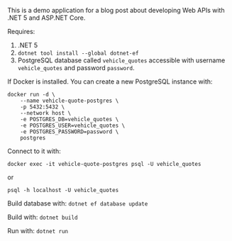 This is a demo application for a blog post about developing Web APIs with .NET 5 and ASP.NET Core.

Requires:
1. .NET 5
2. `dotnet tool install --global dotnet-ef`
3. PostgreSQL database called `vehicle_quotes` accessible with username `vehicle_quotes` and password `password`.

If Docker is installed. You can create a new PostgreSQL instance with:

```
docker run -d \
    --name vehicle-quote-postgres \
    -p 5432:5432 \
    --network host \
    -e POSTGRES_DB=vehicle_quotes \
    -e POSTGRES_USER=vehicle_quotes \
    -e POSTGRES_PASSWORD=password \
    postgres
```

Connect to it with: 
```
docker exec -it vehicle-quote-postgres psql -U vehicle_quotes
```
or

```
psql -h localhost -U vehicle_quotes
```

Build database with: `dotnet ef database update`

Build with:
`dotnet build`

Run with:
`dotnet run`
